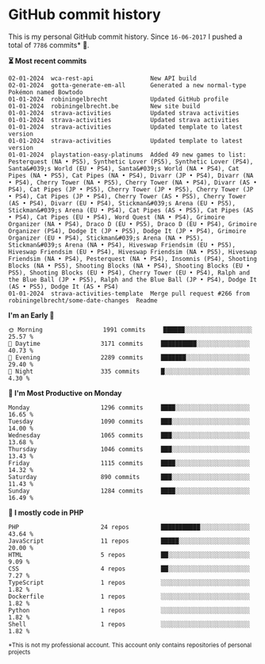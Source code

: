 # GitHub commit history
This is my personal GitHub commit history. Since <!--START_SECTION:first-commit-date-->`16-06-2017`<!--END_SECTION:first-commit-date--> I pushed a total of <!--START_SECTION:total-commit-count-->`7786`<!--END_SECTION:total-commit-count--> commits* 🎉.

<!--START_SECTION:most-recent-commits-->
**⏳ Most recent commits**
                                        
```text
02-01-2024  wca-rest-api                New API build
02-01-2024  gotta-generate-em-all       Generated a new normal-type Pokémon named Bowtodo
01-01-2024  robiningelbrecht            Updated GitHub profile
01-01-2024  robiningelbrecht.be         New site build
01-01-2024  strava-activities           Updated strava activities
01-01-2024  strava-activities           Updated strava activities
01-01-2024  strava-activities           Updated template to latest version
01-01-2024  strava-activities           Updated template to latest version
01-01-2024  playstation-easy-platinums  Added 49 new games to list: Pesterquest (NA • PS5), Synthetic Lover (PS5), Synthetic Lover (PS4), Santa&#039;s World (EU • PS4), Santa&#039;s World (NA • PS4), Cat Pipes (NA • PS5), Cat Pipes (NA • PS4), Divarr (JP • PS4), Divarr (NA • PS4), Cherry Tower (NA • PS5), Cherry Tower (NA • PS4), Divarr (AS • PS4), Cat Pipes (JP • PS5), Cherry Tower (JP • PS5), Cherry Tower (JP • PS4), Cat Pipes (JP • PS4), Cherry Tower (AS • PS5), Cherry Tower (AS • PS4), Divarr (EU • PS4), Stickman&#039;s Arena (EU • PS5), Stickman&#039;s Arena (EU • PS4), Cat Pipes (AS • PS5), Cat Pipes (AS • PS4), Cat Pipes (EU • PS4), Word Quest (NA • PS4), Grimoire Organizer (NA • PS4), Draco D (EU • PS5), Draco D (EU • PS4), Grimoire Organizer (PS4), Dodge It (JP • PS5), Dodge It (JP • PS4), Grimoire Organizer (EU • PS4), Stickman&#039;s Arena (NA • PS5), Stickman&#039;s Arena (NA • PS4), Hiveswap Friendsim (EU • PS5), Hiveswap Friendsim (EU • PS4), Hiveswap Friendsim (NA • PS5), Hiveswap Friendsim (NA • PS4), Pesterquest (NA • PS4), Insomnis (PS4), Shooting Blocks (NA • PS5), Shooting Blocks (NA • PS4), Shooting Blocks (EU • PS5), Shooting Blocks (EU • PS4), Cherry Tower (EU • PS4), Ralph and the Blue Ball (JP • PS5), Ralph and the Blue Ball (JP • PS4), Dodge It (AS • PS5), Dodge It (AS • PS4)
01-01-2024  strava-activities-template  Merge pull request #266 from robiningelbrecht/some-date-changes  Readme
```
<!--END_SECTION:most-recent-commits-->  

<!--START_SECTION:commits-per-day-time-->
**I&#039;m an Early 🐤**

```text
🌞 Morning                 1991 commits     ██████░░░░░░░░░░░░░░░░░░░   25.57 %
🌆 Daytime                 3171 commits     ██████████░░░░░░░░░░░░░░░   40.73 %
🌃 Evening                 2289 commits     ███████░░░░░░░░░░░░░░░░░░   29.40 %
🌙 Night                   335 commits      █░░░░░░░░░░░░░░░░░░░░░░░░   4.30 %
```
<!--END_SECTION:commits-per-day-time-->  

<!--START_SECTION:commits-per-weekday-->
**📅 I&#039;m Most Productive on Monday**

```text
Monday                    1296 commits     ████░░░░░░░░░░░░░░░░░░░░░   16.65 %
Tuesday                   1090 commits     ███░░░░░░░░░░░░░░░░░░░░░░   14.00 %
Wednesday                 1065 commits     ███░░░░░░░░░░░░░░░░░░░░░░   13.68 %
Thursday                  1046 commits     ███░░░░░░░░░░░░░░░░░░░░░░   13.43 %
Friday                    1115 commits     ████░░░░░░░░░░░░░░░░░░░░░   14.32 %
Saturday                  890 commits      ███░░░░░░░░░░░░░░░░░░░░░░   11.43 %
Sunday                    1284 commits     ████░░░░░░░░░░░░░░░░░░░░░   16.49 %
```
<!--END_SECTION:commits-per-weekday-->  

<!--START_SECTION:repos-per-language-->
**💬 I mostly code in PHP**

```text
PHP                       24 repos         ███████████░░░░░░░░░░░░░░   43.64 %
JavaScript                11 repos         █████░░░░░░░░░░░░░░░░░░░░   20.00 %
HTML                      5 repos          ██░░░░░░░░░░░░░░░░░░░░░░░   9.09 %
CSS                       4 repos          ██░░░░░░░░░░░░░░░░░░░░░░░   7.27 %
TypeScript                1 repos          ░░░░░░░░░░░░░░░░░░░░░░░░░   1.82 %
Dockerfile                1 repos          ░░░░░░░░░░░░░░░░░░░░░░░░░   1.82 %
Python                    1 repos          ░░░░░░░░░░░░░░░░░░░░░░░░░   1.82 %
Shell                     1 repos          ░░░░░░░░░░░░░░░░░░░░░░░░░   1.82 %
```
<!--END_SECTION:repos-per-language-->  

<sub>*This is not my professional account. This account only contains repositories of personal projects</sub>
